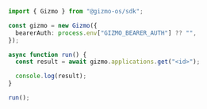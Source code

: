 <!-- Start SDK Example Usage [usage] -->
```typescript
import { Gizmo } from "@gizmo-os/sdk";

const gizmo = new Gizmo({
  bearerAuth: process.env["GIZMO_BEARER_AUTH"] ?? "",
});

async function run() {
  const result = await gizmo.applications.get("<id>");

  console.log(result);
}

run();

```
<!-- End SDK Example Usage [usage] -->